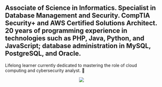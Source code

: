 ## Associate of Science in Informatics. Specialist in Database Management and Security. CompTIA Security+ and AWS Certified Solutions Architect. 20 years of programming experience in technologies such as PHP, Java, Python, and JavaScript; database administration in MySQL, PostgreSQL, and Oracle.

Lifelong learner currently dedicated to mastering the role of cloud computing and cybersecurity analyst.  👋




<p align="center">
  <a href="https://skillicons.dev">
    <img src="https://skillicons.dev/icons?i=git,aws,docker,py,mongodb,php" />
  </a>
</p>



<!--
**joharflo/joharflo** is a ✨ _special_ ✨ repository because its `README.md` (this file) appears on your GitHub profile.

Here are some ideas to get you started:

- 🔭 I’m currently working on ...
- 🌱 I’m currently learning ...
- 👯 I’m looking to collaborate on ...
- 🤔 I’m looking for help with ...
- 💬 Ask me about ...
- 📫 How to reach me: ...
- 😄 Pronouns: ...
- ⚡ Fun fact: ...
-->
